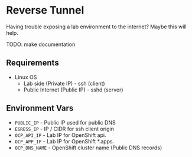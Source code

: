 # Reverse Tunnel

Having trouble exposing a lab environment to the internet? Maybe this will help.

TODO: make documentation

## Requirements

- Linux OS
  - Lab side (Private IP) - ssh (client)
  - Public Internet (Public IP) - sshd (server)

## Environment Vars

- `PUBLIC_IP` - Public IP used for public DNS
- `EGRESS_IP` - IP / CIDR for ssh client origin
- `OCP_API_IP` - Lab IP for OpenShift api.<cluster name >
- `OCP_APP_IP` - Lab IP for OpenShift *.apps.<cluster name >
- `OCP_DNS_NAME` - OpenShift cluster name (Public DNS records)
